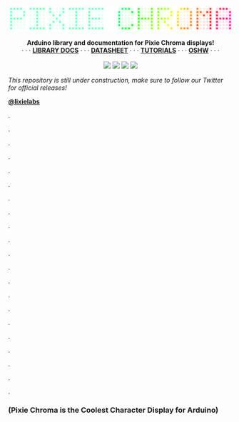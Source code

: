<img src="extras/img/logo.png"> 
<p align="center">
  <b>Arduino library and documentation for Pixie Chroma displays!</b><br>
   · · · <a href="https://connornishijima.github.io/Pixie_Chroma/?section=docs"><b>LIBRARY DOCS</b></a> · · · 
  <a href="https://connornishijima.github.io/Pixie_Chroma/?section=datasheet"><b>DATASHEET</b></a> · · · 
  <a href="https://connornishijima.github.io/Pixie_Chroma/?section=tutorials"><b>TUTORIALS</b></a> · · · 
  <a href="https://connornishijima.github.io/Pixie_Chroma/?section=oshw"><b>OSHW</b></a> · · · 
  <br><br>
  <img src="https://github.com/connornishijima/Pixie_Chroma/actions/workflows/arduino_lint.yml/badge.svg">
  <img src="https://github.com/connornishijima/Pixie_Chroma/actions/workflows/arduino_build.yml/badge.svg">
  <img src="https://github.com/connornishijima/Pixie_Chroma/actions/workflows/docs_and_reports.yml/badge.svg">
  <img src="https://www.ardu-badge.com/badge/Pixie_Chroma.svg">
  
</p>

*This repository is still under construction, make sure to follow our Twitter for official releases!*

**[@lixielabs](https://twitter.com/lixielabs)**

.

.

.

.

.

.

.

.

.

.

.

.

.

.

.

.

.

.

.

.

.

### (Pixie Chroma is the Coolest Character Display for Arduino)
